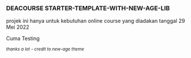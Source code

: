 ### DEACOURSE STARTER-TEMPLATE-WITH-NEW-AGE-LIB

<p>projek ini hanya untuk kebutuhan online course yang diadakan tanggal 29 Mei 2022</p>
<p>Cuma Testing</p>
<small><i>thanks a lot - credit to new-age theme</i></small>